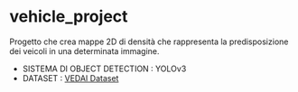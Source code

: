# vehicle_project
Progetto che crea mappe 2D di densità che rappresenta la predisposizione dei veicoli in una determinata immagine.
- SISTEMA DI OBJECT DETECTION : YOLOv3
- DATASET : [VEDAI Dataset](https://downloads.greyc.fr/vedai/)



